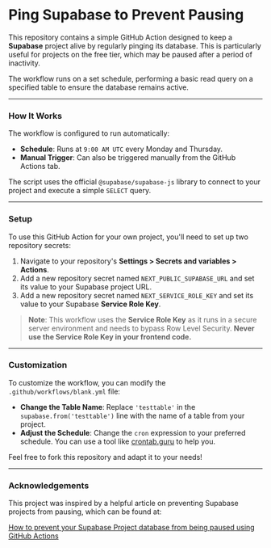 # **Ping Supabase to Prevent Pausing**

This repository contains a simple GitHub Action designed to keep a **Supabase** project alive by regularly pinging its database. This is particularly useful for projects on the free tier, which may be paused after a period of inactivity.

The workflow runs on a set schedule, performing a basic read query on a specified table to ensure the database remains active.

---

### **How It Works**

The workflow is configured to run automatically:

* **Schedule**: Runs at `9:00 AM UTC` every Monday and Thursday.
* **Manual Trigger**: Can also be triggered manually from the GitHub Actions tab.

The script uses the official `@supabase/supabase-js` library to connect to your project and execute a simple `SELECT` query.

---

### **Setup**

To use this GitHub Action for your own project, you'll need to set up two repository secrets:

1.  Navigate to your repository's **Settings > Secrets and variables > Actions**.
2.  Add a new repository secret named `NEXT_PUBLIC_SUPABASE_URL` and set its value to your Supabase project URL.
3.  Add a new repository secret named `NEXT_SERVICE_ROLE_KEY` and set its value to your Supabase **Service Role Key**.

> **Note**: This workflow uses the **Service Role Key** as it runs in a secure server environment and needs to bypass Row Level Security. **Never use the Service Role Key in your frontend code.**

---

### **Customization**

To customize the workflow, you can modify the `.github/workflows/blank.yml` file:

* **Change the Table Name**: Replace `'testtable'` in the `supabase.from('testtable')` line with the name of a table from your project.
* **Adjust the Schedule**: Change the `cron` expression to your preferred schedule. You can use a tool like [crontab.guru](https://crontab.guru/) to help you.

Feel free to fork this repository and adapt it to your needs!

---

### **Acknowledgements**

This project was inspired by a helpful article on preventing Supabase projects from pausing, which can be found at:

[How to prevent your Supabase Project database from being paused using GitHub Actions](https://dev.to/jps27cse/how-to-prevent-your-supabase-project-database-from-being-paused-using-github-actions-3hel)

